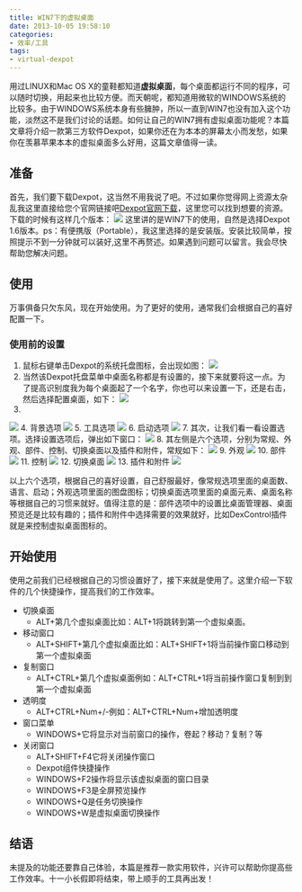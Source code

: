 ```yaml
---
title: WIN7下的虚拟桌面
date: 2013-10-05 19:58:10
categories:
- 效率/工具
tags:
- virtual-dexpot
---
```


用过LINUX和Mac OS X的童鞋都知道**虚拟桌面**，每个桌面都运行不同的程序，可以随时切换，用起来也比较方便。而天朝呢，都知道用微软的WINDOWS系统的比较多。由于WINDOWS系统本身有些臃肿，所以一直到WIN7也没有加入这个功能，淡然这不是我们讨论的话题。如何让自己的WIN7拥有虚拟桌面功能呢？本篇文章将介绍一款第三方软件Dexpot，如果你还在为本本的屏幕太小而发愁，如果你在羡慕苹果本本的虚拟桌面多么好用，这篇文章值得一读。

<!--more-->

## 准备
首先，我们要下载Dexpot，这当然不用我说了吧。不过如果你觉得网上资源太杂乱我这里直接给您个官网链接吧[Dexpot官网下载](http://dexpot.de/?id=download)，这里您可以找到想要的资源。下载的时候有这样几个版本：
![](../assets/banben.png)
这里讲的是WIN7下的使用，自然是选择Dexpot 1.6版本。ps：有便携版（Portable），我这里选择的是安装版。安装比较简单，按照提示不到一分钟就可以装好,这里不再赘述。如果遇到问题可以留言。我会尽快帮助您解决问题。

## 使用
万事俱备只欠东风，现在开始使用。为了更好的使用，通常我们会根据自己的喜好配置一下。
### 使用前的设置
1. 鼠标右键单击Dexpot的系统托盘图标，会出现如图：
![](../assets/yjdexpot.png)
2. 当然该Dexpot托盘菜单中桌面名称都是有设置的，接下来就要将这一点。为了提高识别度我为每个桌面起了一个名字，你也可以来设置一下，还是右击，然后选择配置桌面，如下：
![](../assets/peizhi.png)
3. 
![](../assets/mc.png)
4. 背景选项
![](../assets/bj.png)
5. 工具选项
![](../assets/gj.png)
6. 启动选项
![](../assets/qd.png)
7. 其次，让我们看一看设置选项。选择设置选项后，弹出如下窗口： 
![](../assets/sz.png)
8. 其左侧是六个选项，分别为常规、外观、部件、控制、切换桌面以及插件和附件，常规如下：
![](../assets/cg.png)
9. 外观
![](../assets/wg.png)
10. 部件
![](../assets/bujian.png)
11. 控制
![](../assets/kz.png)
12. 切换桌面
![](../assets/qhzm.png)
13. 插件和附件
![](../assets/cjfj.png)

以上六个选项，根据自己的喜好设置，自己舒服最好，像常规选项里面的桌面数、语言、启动；外观选项里面的图盘图标；切换桌面选项里面的桌面元素、桌面名称等根据自己的习惯来就好。值得注意的是：部件选项中的设置比桌面管理器、桌面预览还是比较有趣的；插件和附件中选择需要的效果就好，比如DexControl插件就是来控制虚拟桌面图标的。

## 开始使用
使用之前我们已经根据自己的习惯设置好了，接下来就是使用了。这里介绍一下软件的几个快捷操作，提高我们的工作效率。
- 切换桌面
    - ALT+第几个虚拟桌面比如：ALT+1将跳转到第一个虚拟桌面。
- 移动窗口
    - ALT+SHIFT+第几个虚拟桌面比如：ALT+SHIFT+1将当前操作窗口移动到第一个虚拟桌面
- 复制窗口
    - ALT+CTRL+第几个虚拟桌面例如：ALT+CTRL+1将当前操作窗口复制到到第一个虚拟桌面
- 透明度
    - ALT+CTRL+Num+/-例如：ALT+CTRL+Num+增加透明度
- 窗口菜单
    - WINDOWS+它将显示对当前窗口的操作，卷起？移动？复制？等
- 关闭窗口
    - ALT+SHIFT+F4它将关闭操作窗口
    - Dexpot组件快捷操作
    - WINDOWS+F2操作将显示该虚拟桌面的窗口目录
    - WINDOWS+F3是全屏预览操作
    - WINDOWS+Q是任务切换操作
    - WINDOWS+W是虚拟桌面切换操作

## 结语
未提及的功能还要靠自己体验，本篇是推荐一款实用软件，兴许可以帮助你提高些工作效率。十一小长假即将结束，带上顺手的工具再出发！